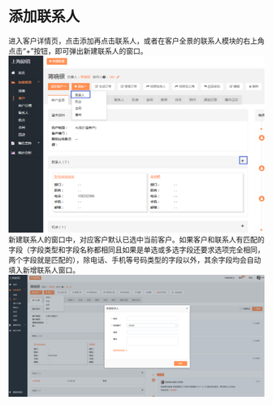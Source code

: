 # 添加联系人

进入客户详情页，点击添加再点击联系人，或者在客户全景的联系人模块的右上角点击“+”按钮，即可弹出新建联系人的窗口。![](/assets/lix联系人2.png)新建联系人的窗口中，对应客户默认已选中当前客户。如果客户和联系人有匹配的字段（字段类型和字段名称都相同且如果是单选或多选字段还要求选项完全相同，两个字段就是匹配的），除电话、手机等号码类型的字段以外，其余字段均会自动填入新增联系人窗口。![](/assets/lix联系人5.png)


